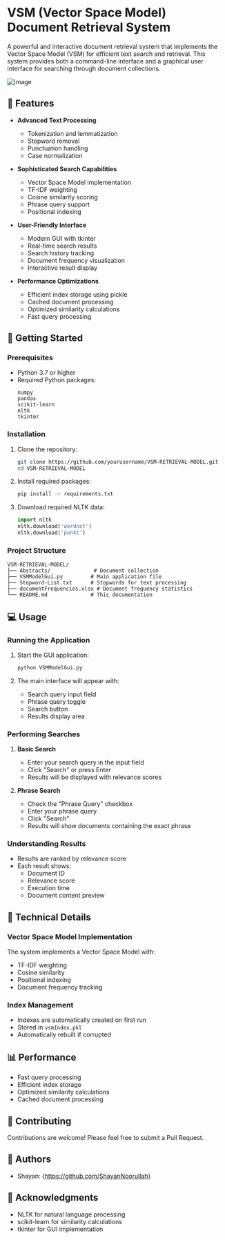 # VSM (Vector Space Model) Document Retrieval System

A powerful and interactive document retrieval system that implements the Vector Space Model (VSM) for efficient text search and retrieval. This system provides both a command-line interface and a graphical user interface for searching through document collections.

![image](https://github.com/user-attachments/assets/b7992b67-c84b-43bc-b13f-5b3a2653c4d5)


## 🌟 Features

- **Advanced Text Processing**
  - Tokenization and lemmatization
  - Stopword removal
  - Punctuation handling
  - Case normalization

- **Sophisticated Search Capabilities**
  - Vector Space Model implementation
  - TF-IDF weighting
  - Cosine similarity scoring
  - Phrase query support
  - Positional indexing

- **User-Friendly Interface**
  - Modern GUI with tkinter
  - Real-time search results
  - Search history tracking
  - Document frequency visualization
  - Interactive result display

- **Performance Optimizations**
  - Efficient index storage using pickle
  - Cached document processing
  - Optimized similarity calculations
  - Fast query processing

## 🚀 Getting Started

### Prerequisites

- Python 3.7 or higher
- Required Python packages:
  ```
  numpy
  pandas
  scikit-learn
  nltk
  tkinter
  ```

### Installation

1. Clone the repository:
   ```bash
   git clone https://github.com/yourusername/VSM-RETRIEVAL-MODEL.git
   cd VSM-RETRIEVAL-MODEL
   ```

2. Install required packages:
   ```bash
   pip install -r requirements.txt
   ```

3. Download required NLTK data:
   ```python
   import nltk
   nltk.download('wordnet')
   nltk.download('punkt')
   ```

### Project Structure

```
VSM-RETRIEVAL-MODEL/
├── Abstracts/              # Document collection
├── VSMModelGui.py         # Main application file
├── Stopword-List.txt      # Stopwords for text processing
├── documentFrequencies.xlsx # Document frequency statistics
└── README.md              # This documentation
```

## 💻 Usage

### Running the Application

1. Start the GUI application:
   ```bash
   python VSMModelGui.py
   ```

2. The main interface will appear with:
   - Search query input field
   - Phrase query toggle
   - Search button
   - Results display area

### Performing Searches

1. **Basic Search**
   - Enter your search query in the input field
   - Click "Search" or press Enter
   - Results will be displayed with relevance scores

2. **Phrase Search**
   - Check the "Phrase Query" checkbox
   - Enter your phrase query
   - Click "Search"
   - Results will show documents containing the exact phrase

### Understanding Results

- Results are ranked by relevance score
- Each result shows:
  - Document ID
  - Relevance score
  - Execution time
  - Document content preview

## 🔧 Technical Details

### Vector Space Model Implementation

The system implements a Vector Space Model with:
- TF-IDF weighting
- Cosine similarity
- Positional indexing
- Document frequency tracking

### Index Management

- Indexes are automatically created on first run
- Stored in `vsmIndex.pkl`
- Automatically rebuilt if corrupted

## 📊 Performance

- Fast query processing
- Efficient index storage
- Optimized similarity calculations
- Cached document processing

## 🤝 Contributing

Contributions are welcome! Please feel free to submit a Pull Request.


## 👥 Authors
- Shayan: {https://github.com/ShayanNoorullah}

## 🙏 Acknowledgments

- NLTK for natural language processing
- scikit-learn for similarity calculations
- tkinter for GUI implementation 
